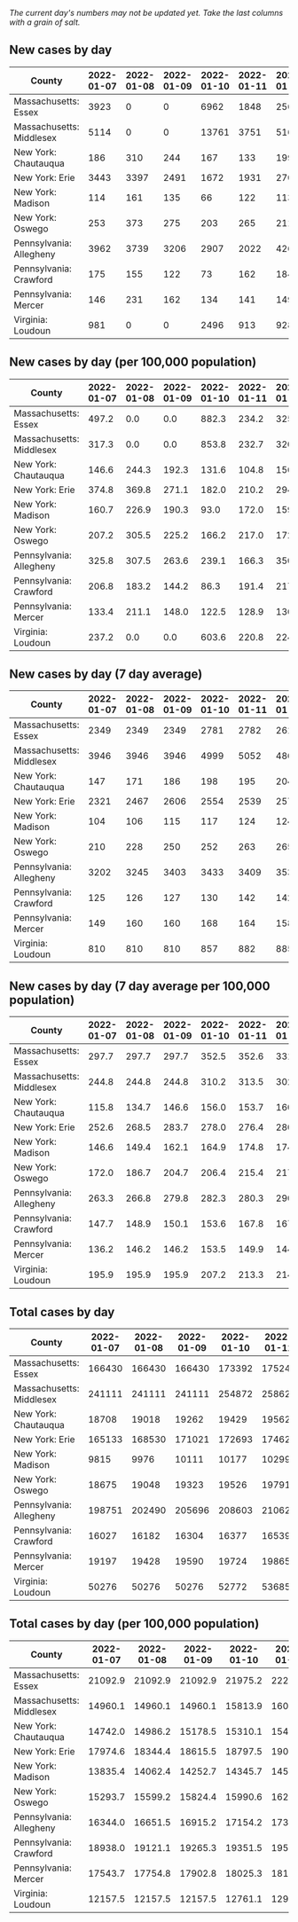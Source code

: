 _The current day's numbers may not be updated yet. Take the last columns with a grain of salt._
## New cases by day

| County | 2022-01-07 | 2022-01-08 | 2022-01-09 | 2022-01-10 | 2022-01-11 | 2022-01-12 | 2022-01-13 |
| --- | --- | --- | --- | --- | --- | --- | --- |
| Massachusetts: Essex | 3923 | 0 | 0 | 6962 | 1848 | 2565 |  |
| Massachusetts: Middlesex | 5114 | 0 | 0 | 13761 | 3751 | 5161 |  |
| New York: Chautauqua | 186 | 310 | 244 | 167 | 133 | 199 |  |
| New York: Erie | 3443 | 3397 | 2491 | 1672 | 1931 | 2708 |  |
| New York: Madison | 114 | 161 | 135 | 66 | 122 | 113 |  |
| New York: Oswego | 253 | 373 | 275 | 203 | 265 | 211 |  |
| Pennsylvania: Allegheny | 3962 | 3739 | 3206 | 2907 | 2022 | 4262 |  |
| Pennsylvania: Crawford | 175 | 155 | 122 | 73 | 162 | 184 |  |
| Pennsylvania: Mercer | 146 | 231 | 162 | 134 | 141 | 149 |  |
| Virginia: Loudoun | 981 | 0 | 0 | 2496 | 913 | 928 |  |

## New cases by day (per 100,000 population)

| County | 2022-01-07 | 2022-01-08 | 2022-01-09 | 2022-01-10 | 2022-01-11 | 2022-01-12 | 2022-01-13 |
| --- | --- | --- | --- | --- | --- | --- | --- |
| Massachusetts: Essex | 497.2 | 0.0 | 0.0 | 882.3 | 234.2 | 325.1 |  |
| Massachusetts: Middlesex | 317.3 | 0.0 | 0.0 | 853.8 | 232.7 | 320.2 |  |
| New York: Chautauqua | 146.6 | 244.3 | 192.3 | 131.6 | 104.8 | 156.8 |  |
| New York: Erie | 374.8 | 369.8 | 271.1 | 182.0 | 210.2 | 294.8 |  |
| New York: Madison | 160.7 | 226.9 | 190.3 | 93.0 | 172.0 | 159.3 |  |
| New York: Oswego | 207.2 | 305.5 | 225.2 | 166.2 | 217.0 | 172.8 |  |
| Pennsylvania: Allegheny | 325.8 | 307.5 | 263.6 | 239.1 | 166.3 | 350.5 |  |
| Pennsylvania: Crawford | 206.8 | 183.2 | 144.2 | 86.3 | 191.4 | 217.4 |  |
| Pennsylvania: Mercer | 133.4 | 211.1 | 148.0 | 122.5 | 128.9 | 136.2 |  |
| Virginia: Loudoun | 237.2 | 0.0 | 0.0 | 603.6 | 220.8 | 224.4 |  |

## New cases by day (7 day average)

| County | 2022-01-07 | 2022-01-08 | 2022-01-09 | 2022-01-10 | 2022-01-11 | 2022-01-12 | 2022-01-13 |
| --- | --- | --- | --- | --- | --- | --- | --- |
| Massachusetts: Essex | 2349 | 2349 | 2349 | 2781 | 2782 | 2613 |  |
| Massachusetts: Middlesex | 3946 | 3946 | 3946 | 4999 | 5052 | 4869 |  |
| New York: Chautauqua | 147 | 171 | 186 | 198 | 195 | 204 |  |
| New York: Erie | 2321 | 2467 | 2606 | 2554 | 2539 | 2579 |  |
| New York: Madison | 104 | 106 | 115 | 117 | 124 | 124 |  |
| New York: Oswego | 210 | 228 | 250 | 252 | 263 | 265 |  |
| Pennsylvania: Allegheny | 3202 | 3245 | 3403 | 3433 | 3409 | 3534 |  |
| Pennsylvania: Crawford | 125 | 126 | 127 | 130 | 142 | 142 |  |
| Pennsylvania: Mercer | 149 | 160 | 160 | 168 | 164 | 158 |  |
| Virginia: Loudoun | 810 | 810 | 810 | 857 | 882 | 885 |  |

## New cases by day (7 day average per 100,000 population)

| County | 2022-01-07 | 2022-01-08 | 2022-01-09 | 2022-01-10 | 2022-01-11 | 2022-01-12 | 2022-01-13 |
| --- | --- | --- | --- | --- | --- | --- | --- |
| Massachusetts: Essex | 297.7 | 297.7 | 297.7 | 352.5 | 352.6 | 331.2 |  |
| Massachusetts: Middlesex | 244.8 | 244.8 | 244.8 | 310.2 | 313.5 | 302.1 |  |
| New York: Chautauqua | 115.8 | 134.7 | 146.6 | 156.0 | 153.7 | 160.8 |  |
| New York: Erie | 252.6 | 268.5 | 283.7 | 278.0 | 276.4 | 280.7 |  |
| New York: Madison | 146.6 | 149.4 | 162.1 | 164.9 | 174.8 | 174.8 |  |
| New York: Oswego | 172.0 | 186.7 | 204.7 | 206.4 | 215.4 | 217.0 |  |
| Pennsylvania: Allegheny | 263.3 | 266.8 | 279.8 | 282.3 | 280.3 | 290.6 |  |
| Pennsylvania: Crawford | 147.7 | 148.9 | 150.1 | 153.6 | 167.8 | 167.8 |  |
| Pennsylvania: Mercer | 136.2 | 146.2 | 146.2 | 153.5 | 149.9 | 144.4 |  |
| Virginia: Loudoun | 195.9 | 195.9 | 195.9 | 207.2 | 213.3 | 214.0 |  |

## Total cases by day

| County | 2022-01-07 | 2022-01-08 | 2022-01-09 | 2022-01-10 | 2022-01-11 | 2022-01-12 | 2022-01-13 |
| --- | --- | --- | --- | --- | --- | --- | --- |
| Massachusetts: Essex | 166430 | 166430 | 166430 | 173392 | 175240 | 177805 |  |
| Massachusetts: Middlesex | 241111 | 241111 | 241111 | 254872 | 258623 | 263784 |  |
| New York: Chautauqua | 18708 | 19018 | 19262 | 19429 | 19562 | 19761 |  |
| New York: Erie | 165133 | 168530 | 171021 | 172693 | 174624 | 177332 |  |
| New York: Madison | 9815 | 9976 | 10111 | 10177 | 10299 | 10412 |  |
| New York: Oswego | 18675 | 19048 | 19323 | 19526 | 19791 | 20002 |  |
| Pennsylvania: Allegheny | 198751 | 202490 | 205696 | 208603 | 210625 | 214887 |  |
| Pennsylvania: Crawford | 16027 | 16182 | 16304 | 16377 | 16539 | 16723 |  |
| Pennsylvania: Mercer | 19197 | 19428 | 19590 | 19724 | 19865 | 20014 |  |
| Virginia: Loudoun | 50276 | 50276 | 50276 | 52772 | 53685 | 54613 |  |

## Total cases by day (per 100,000 population)

| County | 2022-01-07 | 2022-01-08 | 2022-01-09 | 2022-01-10 | 2022-01-11 | 2022-01-12 | 2022-01-13 |
| --- | --- | --- | --- | --- | --- | --- | --- |
| Massachusetts: Essex | 21092.9 | 21092.9 | 21092.9 | 21975.2 | 22209.4 | 22534.5 |  |
| Massachusetts: Middlesex | 14960.1 | 14960.1 | 14960.1 | 15813.9 | 16046.6 | 16366.8 |  |
| New York: Chautauqua | 14742.0 | 14986.2 | 15178.5 | 15310.1 | 15414.9 | 15571.7 |  |
| New York: Erie | 17974.6 | 18344.4 | 18615.5 | 18797.5 | 19007.7 | 19302.5 |  |
| New York: Madison | 13835.4 | 14062.4 | 14252.7 | 14345.7 | 14517.7 | 14677.0 |  |
| New York: Oswego | 15293.7 | 15599.2 | 15824.4 | 15990.6 | 16207.7 | 16380.4 |  |
| Pennsylvania: Allegheny | 16344.0 | 16651.5 | 16915.2 | 17154.2 | 17320.5 | 17671.0 |  |
| Pennsylvania: Crawford | 18938.0 | 19121.1 | 19265.3 | 19351.5 | 19542.9 | 19760.4 |  |
| Pennsylvania: Mercer | 17543.7 | 17754.8 | 17902.8 | 18025.3 | 18154.2 | 18290.3 |  |
| Virginia: Loudoun | 12157.5 | 12157.5 | 12157.5 | 12761.1 | 12981.8 | 13206.3 |  |
